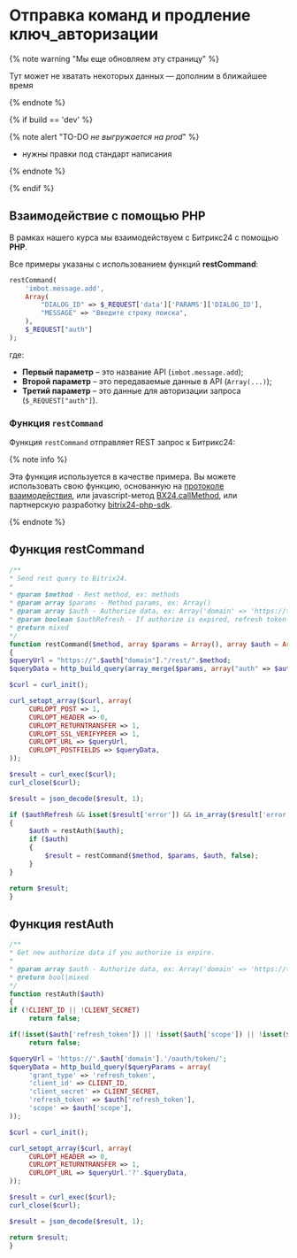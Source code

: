 # Отправка команд и продление ключ_авторизации

{% note warning "Мы еще обновляем эту страницу" %}

Тут может не хватать некоторых данных — дополним в ближайшее время

{% endnote %}

{% if build == 'dev' %}

{% note alert "TO-DO _не выгружается на prod_" %}

- нужны правки под стандарт написания

{% endnote %}

{% endif %}

## Взаимодействие с помощью PHP

В рамках нашего курса мы взаимодействуем c Битрикс24 с помощью **PHP**.

Все примеры указаны с использованием функций **restCommand**:

```php
restCommand(
    'imbot.message.add',
    Array(
        "DIALOG_ID" => $_REQUEST['data']['PARAMS']['DIALOG_ID'],
        "MESSAGE" => "Введите строку поиска",
    ),
    $_REQUEST["auth"]
);
```

где:
- **Первый параметр** – это название API (`imbot.message.add`);
- **Второй параметр** – это передаваемые данные в API (`Array(...)`);
- **Третий параметр** – это данные для авторизации запроса (`$_REQUEST["auth"]`).

### Функция `restCommand`

Функция `restCommand` отправляет REST запрос к Битрикс24:

{% note info %}

Эта функция используется в качестве примера. Вы можете использовать свою функцию, основанную на [протоколе взаимодействия](http://dev.1c-bitrix.ru/rest_help/rest_sum/index.php), или javascript-метод [BX24.callMethod](../bx24-js-sdk/how-to-call-rest-methods/bx24-call-method.md), или партнерскую разработку [bitrix24-php-sdk](https://github.com/mesilov/bitrix24-php-sdk).

{% endnote %}

## Функция restCommand

```php
/**
* Send rest query to Bitrix24.
*
* @param $method - Rest method, ex: methods
* @param array $params - Method params, ex: Array()
* @param array $auth - Authorize data, ex: Array('domain' => 'https://test.bitrix24.com', 'access_token' => '7inpwszbuu8vnwr5jmabqa467rqur7u6')
* @param boolean $authRefresh - If authorize is expired, refresh token
* @return mixed
*/
function restCommand($method, array $params = Array(), array $auth = Array(), $authRefresh = true)
{
$queryUrl = "https://".$auth["domain"]."/rest/".$method;
$queryData = http_build_query(array_merge($params, array("auth" => $auth["access_token"])));

$curl = curl_init();

curl_setopt_array($curl, array(
     CURLOPT_POST => 1,
     CURLOPT_HEADER => 0,
     CURLOPT_RETURNTRANSFER => 1,
     CURLOPT_SSL_VERIFYPEER => 1,
     CURLOPT_URL => $queryUrl,
     CURLOPT_POSTFIELDS => $queryData,
));

$result = curl_exec($curl);
curl_close($curl);

$result = json_decode($result, 1);

if ($authRefresh && isset($result['error']) && in_array($result['error'], array('expired_token', 'invalid_token')))
{
     $auth = restAuth($auth);
     if ($auth)
     {
         $result = restCommand($method, $params, $auth, false);
     }
}

return $result;
}
```

## Функция restAuth

```php
/**
* Get new authorize data if you authorize is expire.
*
* @param array $auth - Authorize data, ex: Array('domain' => 'https://test.bitrix24.com', 'access_token' => '7inpwszbuu8vnwr5jmabqa467rqur7u6')
* @return bool|mixed
*/
function restAuth($auth)
{
if (!CLIENT_ID || !CLIENT_SECRET)
     return false;

if(!isset($auth['refresh_token']) || !isset($auth['scope']) || !isset($auth['domain']))
     return false;

$queryUrl = 'https://'.$auth['domain'].'/oauth/token/';
$queryData = http_build_query($queryParams = array(
     'grant_type' => 'refresh_token',
     'client_id' => CLIENT_ID,
     'client_secret' => CLIENT_SECRET,
     'refresh_token' => $auth['refresh_token'],
     'scope' => $auth['scope'],
));

$curl = curl_init();

curl_setopt_array($curl, array(
     CURLOPT_HEADER => 0,
     CURLOPT_RETURNTRANSFER => 1,
     CURLOPT_URL => $queryUrl.'?'.$queryData,
));

$result = curl_exec($curl);
curl_close($curl);

$result = json_decode($result, 1);

return $result;
}
```